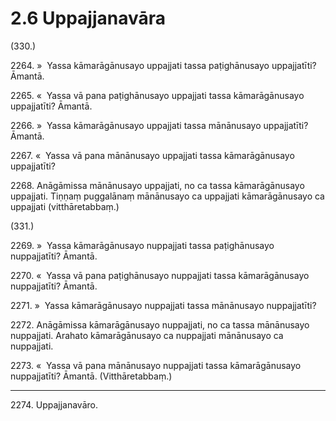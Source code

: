 # 2.6 Uppajjanavāra

(330.)

2264\. »  Yassa kāmarāgānusayo uppajjati tassa paṭighānusayo uppajjatīti? Āmantā.

2265\. «  Yassa vā pana paṭighānusayo uppajjati tassa kāmarāgānusayo uppajjatīti? Āmantā.

2266\. »  Yassa kāmarāgānusayo uppajjati tassa mānānusayo uppajjatīti? Āmantā.

2267\. «  Yassa vā pana mānānusayo uppajjati tassa kāmarāgānusayo uppajjatīti?

2268\. Anāgāmissa mānānusayo uppajjati, no ca tassa kāmarāgānusayo uppajjati. Tiṇṇaṃ puggalānaṃ mānānusayo ca uppajjati kāmarāgānusayo ca uppajjati (vitthāretabbaṃ.)

(331.)

2269\. »  Yassa kāmarāgānusayo nuppajjati tassa paṭighānusayo nuppajjatīti? Āmantā.

2270\. «  Yassa vā pana paṭighānusayo nuppajjati tassa kāmarāgānusayo nuppajjatīti? Āmantā.

2271\. »  Yassa kāmarāgānusayo nuppajjati tassa mānānusayo nuppajjatīti?

2272\. Anāgāmissa kāmarāgānusayo nuppajjati, no ca tassa mānānusayo nuppajjati. Arahato kāmarāgānusayo ca nuppajjati mānānusayo ca nuppajjati.

2273\. «  Yassa vā pana mānānusayo nuppajjati tassa kāmarāgānusayo nuppajjatīti? Āmantā. (Vitthāretabbaṃ.)

---

2274\. Uppajjanavāro.
